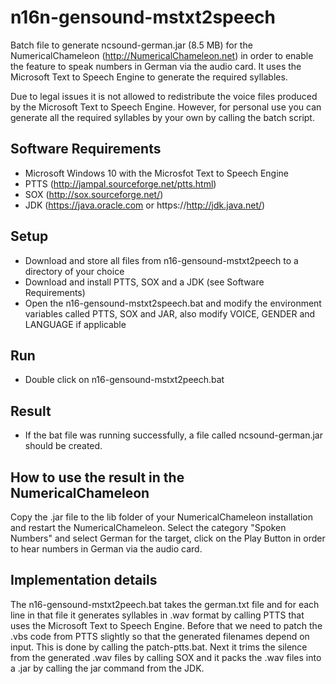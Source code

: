 # n16n-gensound-mstxt2speech
Batch file to generate ncsound-german.jar (8.5 MB) for the NumericalChameleon (http://NumericalChameleon.net) in order to enable the feature to speak numbers in German via the audio card. It uses the Microsoft Text to Speech Engine to generate the required syllables.

Due to legal issues it is not allowed to redistribute the voice files produced by the Microsoft Text to Speech Engine. However, 
for personal use you can generate all the required syllables by your own by calling the batch script.

## Software Requirements
* Microsoft Windows 10 with the Microsfot Text to Speech Engine
* PTTS (http://jampal.sourceforge.net/ptts.html)
* SOX (http://sox.sourceforge.net/)
* JDK (https://java.oracle.com or https://http://jdk.java.net/)

## Setup
* Download and store all files from n16-gensound-mstxt2peech to a directory of your choice
* Download and install PTTS, SOX and a JDK (see Software Requirements)
* Open the n16-gensound-mstxt2speech.bat and modify the environment variables called PTTS, SOX and JAR, also modify VOICE, GENDER and LANGUAGE if applicable

## Run
* Double click on n16-gensound-mstxt2peech.bat

## Result
* If the bat file was running successfully, a file called ncsound-german.jar should be created.

## How to use the result in the NumericalChameleon 
Copy the .jar file to the lib folder of your NumericalChameleon installation and restart the NumericalChameleon. Select the category "Spoken Numbers" and select German for the target, click on the Play Button in order to hear numbers in German via the audio card.

## Implementation details
The n16-gensound-mstxt2peech.bat takes the german.txt file and for each line in that file it generates syllables in .wav format by calling PTTS that uses the Microsoft Text to Speech Engine. Before that we need to patch the .vbs code from PTTS slightly so that the generated filenames depend on input. This is done by calling the patch-ptts.bat. Next it trims the silence from the generated .wav files by calling SOX and it packs the .wav files into a .jar by calling the jar command from the JDK.
